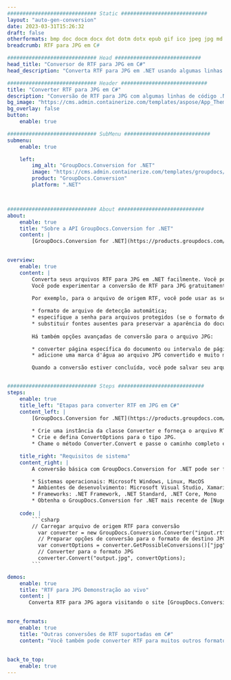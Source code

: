 ```yaml
---
############################# Static ############################
layout: "auto-gen-conversion"
date: 2023-03-31T15:26:32
draft: false
otherformats: bmp doc docm docx dot dotm dotx epub gif ico jpeg jpg md odt ott pdf png psd rtf tex tif tiff txt xps
breadcrumb: RTF para JPG em C#

############################# Head ############################
head_title: "Conversor de RTF para JPG em C#"
head_description: "Converta RTF para JPG em .NET usando algumas linhas de código. Use a API de conversão de documentos do GroupDocs para converter mais de 160 formatos de arquivo."

############################# Header ############################
title: "Converter RTF para JPG em C#"
description: "Conversão de RTF para JPG com algumas linhas de código .NET"
bg_image: "https://cms.admin.containerize.com/templates/aspose/App_Themes/V3/images/bg/header1.png"
bg_overlay: false
button:
    enable: true

############################# SubMenu ############################
submenu:
    enable: true

    left:
        img_alt: "GroupDocs.Conversion for .NET"
        image: "https://cms.admin.containerize.com/templates/groupdocs/images/product-logos/90x90-noborder/groupdocs-conversion-net.png"
        product: "GroupDocs.Conversion"
        platform: ".NET"



############################# About ############################
about:
    enable: true
    title: "Sobre a API GroupDocs.Conversion for .NET"
    content: |
        [GroupDocs.Conversion for .NET](https://products.groupdocs.com/conversion/net/) pode ser usado para converter Microsoft Word, Excel, PowerPoint, PDF, Visio e outros formatos. GroupDocs.Conversion é uma API independente que é adequada para sistemas internos e de back-end onde é necessário alto desempenho. Não depende de nenhum software como Microsoft ou Open Office.
    

overview:
    enable: true
    content: |
        Converta seus arquivos RTF para JPG em .NET facilmente. Você pode usar apenas algumas linhas de código C# em qualquer plataforma de sua escolha, como - Windows, Linux, macOS.
        Você pode experimentar a conversão de RTF para JPG gratuitamente e avaliar a qualidade dos resultados da conversão. Juntamente com cenários de conversão de arquivo simples, você pode tentar opções mais avançadas para carregar o arquivo de origem RTF e para salvar o resultado de saída JPG. 
        
        Por exemplo, para o arquivo de origem RTF, você pode usar as seguintes opções de carregamento:

        * formato de arquivo de detecção automática;
        * especifique a senha para arquivos protegidos (se o formato de arquivo suportar);
        * substituir fontes ausentes para preservar a aparência do documento.
        
        Há também opções avançadas de conversão para o arquivo JPG:

        * converter página específica do documento ou intervalo de páginas;
        * adicione uma marca d'água ao arquivo JPG convertido e muito mais.

        Quando a conversão estiver concluída, você pode salvar seu arquivo JPG no caminho do arquivo local ou em qualquer armazenamento de terceiros, como FTP, Amazon S3, Google Drive, Dropbox etc. Observe - para converter RTF para {{ TO}} não há necessidade de nenhum software adicional instalado - como MS Office, Open Office, Adobe Acrobat Reader etc.


############################# Steps ############################
steps:
    enable: true
    title_left: "Etapas para converter RTF em JPG em C#"
    content_left: |
        [GroupDocs.Conversion for .NET](https://products.groupdocs.com/conversion/net/) torna mais fácil para os desenvolvedores converter um arquivo RTF para JPG com algumas linhas de código.
        
        * Crie uma instância da classe Converter e forneça o arquivo RTF com o caminho completo
        * Crie e defina ConvertOptions para o tipo JPG.
        * Chame o método Converter.Convert e passe o caminho completo e o formato (JPG) como parâmetro

    title_right: "Requisitos de sistema"
    content_right: |
        A conversão básica com GroupDocs.Conversion for .NET pode ser feita em apenas algumas etapas simples. Nossas APIs são suportadas em todas as principais plataformas e sistemas operacionais. Antes de executar o código abaixo, certifique-se de ter os seguintes pré-requisitos instalados em seu sistema.

        * Sistemas operacionais: Microsoft Windows, Linux, MacOS
        * Ambientes de desenvolvimento: Microsoft Visual Studio, Xamarin, MonoDevelop
        * Frameworks: .NET Framework, .NET Standard, .NET Core, Mono
        * Obtenha o GroupDocs.Conversion for .NET mais recente de [Nuget](https://www.nuget.org/packages/groupdocs.conversion)
         
    code: |
        ```csharp    
        // Carregar arquivo de origem RTF para conversão
          var converter = new GroupDocs.Conversion.Converter("input.rtf");
          // Preparar opções de conversão para o formato de destino JPG
          var convertOptions = converter.GetPossibleConversions()["jpg"].ConvertOptions;
          // Converter para o formato JPG
          converter.Convert("output.jpg", convertOptions);
        ```

demos:
    enable: true
    title: "RTF para JPG Demonstração ao vivo"
    content: |
       Converta RTF para JPG agora visitando o site [GroupDocs.Conversion App](https://products.groupdocs.app/conversion/family). A demonstração online tem as seguintes vantagens
          

more_formats:
    enable: true
    title: "Outras conversões de RTF suportadas em C#"
    content: "Você também pode converter RTF para muitos outros formatos de arquivo. Por favor, veja a lista abaixo."
       
       
back_to_top:
    enable: true
---
```

